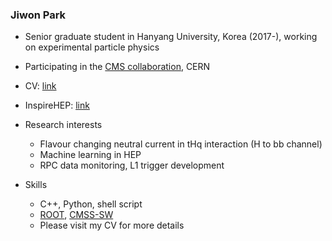 ### Jiwon Park

* Senior graduate student in Hanyang University, Korea (2017-), working on experimental particle physics
* Participating in the [CMS collaboration](https://cms.cern/), CERN

* CV: [link](https://github.com/minerva1993/minerva1993/blob/master/Jiwon_Park_CV_28Jul2020.pdf)
* InspireHEP: [link](https://inspirehep.net/authors/1515652)

* Research interests
  * Flavour changing neutral current in tHq interaction (H to bb channel)
  * Machine learning in HEP
  * RPC data monitoring, L1 trigger development 

* Skills
  * C++, Python, shell script
  * [ROOT](https://root.cern.ch/), [CMSS-SW](https://github.com/cms-sw/cmssw)
  * Please visit my CV for more details
